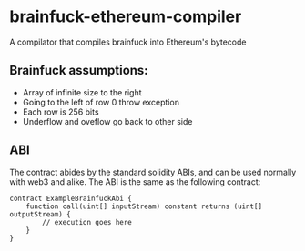 # brainfuck-ethereum-compiler
A compilator that compiles brainfuck into Ethereum's bytecode

## Brainfuck assumptions:
 - Array of infinite size to the right
 - Going to the left of row 0 throw exception
 - Each row is 256 bits
 - Underflow and oveflow go back to other side

## ABI
The contract abides by the standard solidity ABIs, and can be used normally
with web3 and alike. The ABI is the same as the following contract:

```solidity
contract ExampleBrainfuckAbi {
    function call(uint[] inputStream) constant returns (uint[] outputStream) {
        // execution goes here
    }
}
```